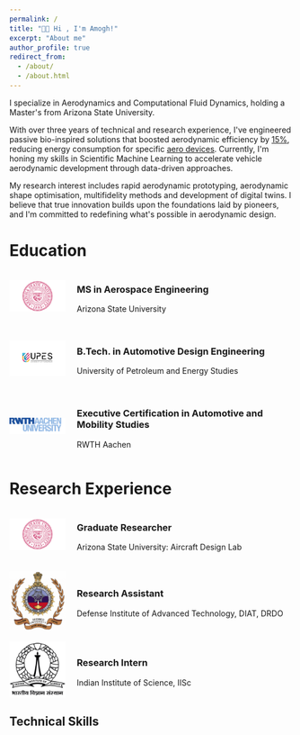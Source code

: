 ```yaml
---
permalink: /
title: "👋🏼 Hi , I'm Amogh!"
excerpt: "About me"
author_profile: true
redirect_from: 
  - /about/
  - /about.html
---
```

<!--
<!-- Add this div where you want the particle background to appear (typically at the top of your about.md or as a page wrapper)  -->
<div id="fluid-dynamics-particles" style="position: absolute; width: 33%; height: 300vh; top: 0; left: 0; z-index: -1;"></div>

<script>
document.addEventListener('DOMContentLoaded', function() {
  tsParticles.load("fluid-dynamics-particles", {
    fullScreen: {
      enable: false
    },
    fpsLimit: 60,
    particles: {
      number: {
        value: 80,
        density: {
          enable: true,
          value_area: 800
        }
      },
      color: {
        value: ["#4285f4", "#34a853", "#fbbc05", "#ea4335"],
        animation: {
          enable: true,
          speed: 20,
          sync: false
        }
      },
      shape: {
        type: "circle"
      },
      opacity: {
        value: 0.5,
        random: false,
        animation: {
          enable: true,
          speed: 0.5,
          minimumValue: 0.1,
          sync: false
        }
      },
      size: {
        value: 3,
        random: true,
        animation: {
          enable: true,
          speed: 2,
          minimumValue: 0.1,
          sync: false
        }
      },
      links: {
        enable: true,
        distance: 150,
        color: "#4285f4",
        opacity: 0.4,
        width: 1
      },
      move: {
        enable: true,
        speed: 2,
        direction: "none",
        random: true,
        straight: false,
        outModes: {
          default: "out"
        },
        attract: {
          enable: true,
          rotateX: 600,
          rotateY: 1200
        }
      }
    },
    interactivity: {
      detectsOn: "canvas",
      events: {
        onHover: {
          enable: true,
          mode: "repulse"
        },
        onClick: {
          enable: true,
          mode: "push"
        },
        resize: true
      },
      modes: {
        repulse: {
          distance: 100,
          duration: 0.4
        },
        push: {
          quantity: 4
        }
      }
    },
    detectRetina: true
  });
});
</script>

I specialize in Aerodynamics and Computational Fluid Dynamics, holding a Master's from Arizona State University. 

With over three years of technical and research experience, I've engineered passive bio-inspired solutions that boosted aerodynamic efficiency by [15%](https://amogh-kulkarni.github.io/publication/2010-10-01-paper-title-number-2), reducing energy consumption for specific [aero devices](https://amogh-kulkarni.github.io/portfolio/project1/). Currently, I'm honing my skills in Scientific Machine Learning to accelerate vehicle aerodynamic development through data-driven approaches.

My research interest includes rapid aerodynamic prototyping, aerodynamic shape optimisation, multifidelity methods and development of digital twins. I believe that true innovation builds upon the foundations laid by pioneers, and I'm committed to redefining what's possible in aerodynamic design.


# Education



<!-- Education Entry 1 -->
<div style="display: flex; align-items: center; margin-bottom: 20px;">
  <img src="/images/asu_logo.png" alt="Arizona State University Logo" style="width: 100px; height: auto; margin-right: 20px;">
  <div>
    <h3>MS in Aerospace Engineering</h3>
    <p>Arizona State University</p>
  </div>
</div>

<!-- Education Entry 2 -->
<div style="display: flex; align-items: center; margin-bottom: 20px;">
  <img src="/images/upes_logo.jpg" alt="University of Petroleum and Energy Studies Logo" style="width: 100px; height: auto; margin-right: 20px;">
  <div>
    <h3>B.Tech. in Automotive Design Engineering</h3>
    <p>University of Petroleum and Energy Studies</p>
  </div>
</div>

<!-- Education Entry 3 -->
<div style="display: flex; align-items: center; margin-bottom: 20px;">
  <img src="/images/rwth_logo.png" alt="RWTH Aachen Logo" style="width: 100px; height: auto; margin-right: 20px;">
  <div>
    <h3>Executive Certification in Automotive and Mobility Studies</h3>
    <p>RWTH Aachen</p>
  </div>
</div>



# Research Experience



<!-- RE Entry 1 -->
<div style="display: flex; align-items: center; margin-bottom: 20px;">
  <img src="/images/asu_logo.png" alt="Arizona State University Logo" style="width: 100px; height: auto; margin-right: 20px;">
  <div>
    <h3>Graduate Researcher</h3>
    <p>Arizona State University: Aircraft Design Lab</p>
  </div>
</div>

<!-- RE Entry 2 -->
<div style="display: flex; align-items: center; margin-bottom: 20px;">
  <img src="/images/DIAT_logo.png" alt="DIAT, DRDO Logo" style="width: 100px; height: auto; margin-right: 20px;">
  <div>
    <h3>Research Assistant</h3>
    <p>Defense Institute of Advanced Technology, DIAT, DRDO</p>
  </div>
</div>

<!-- RE Entry 3 -->
<div style="display: flex; align-items: center; margin-bottom: 20px;">
  <img src="/images/IISc_Master_Seal_Black_logo.jpg" alt="IISc Logo" style="width: 100px; height: auto; margin-right: 20px;">
  <div>
    <h3>Research Intern</h3>
    <p>Indian Institute of Science, IISc</p>
  </div>
</div>


<div class="skills-visualization">
  <h2>Technical Skills</h2>
  <canvas id="skillsChart" width="400" height="400"></canvas>
</div>

<!-- adding skill radar map to the landing page--> 

<script>
document.addEventListener('DOMContentLoaded', function()  {
  const ctx = document.getElementById('skillsChart').getContext('2d');
  const skillsChart = new Chart(ctx, {
    type: 'radar',
    data: {
      labels: ['CFD', 'Scientific ML', 'Aerodynamics', 'Programming', 'CAD', 'Research'],
      datasets: [{
        label: 'Skill Level',
        data: [90, 75, 95, 70, 90, 90],
        backgroundColor: 'rgba(54, 162, 235, 0.2)',
        borderColor: 'rgba(54, 162, 235, 1)',
        pointBackgroundColor: 'rgba(54, 162, 235, 1)',
        pointBorderColor: '#fff',
        pointHoverBackgroundColor: '#fff',
        pointHoverBorderColor: 'rgba(54, 162, 235, 1)'
      }]
    },
    options: {
      responsive: true,
      scales: {
        r: {
          angleLines: {
            display: true
          },
          suggestedMin: 0,
          suggestedMax: 50
        }
      }
    }
  });
});
</script>
